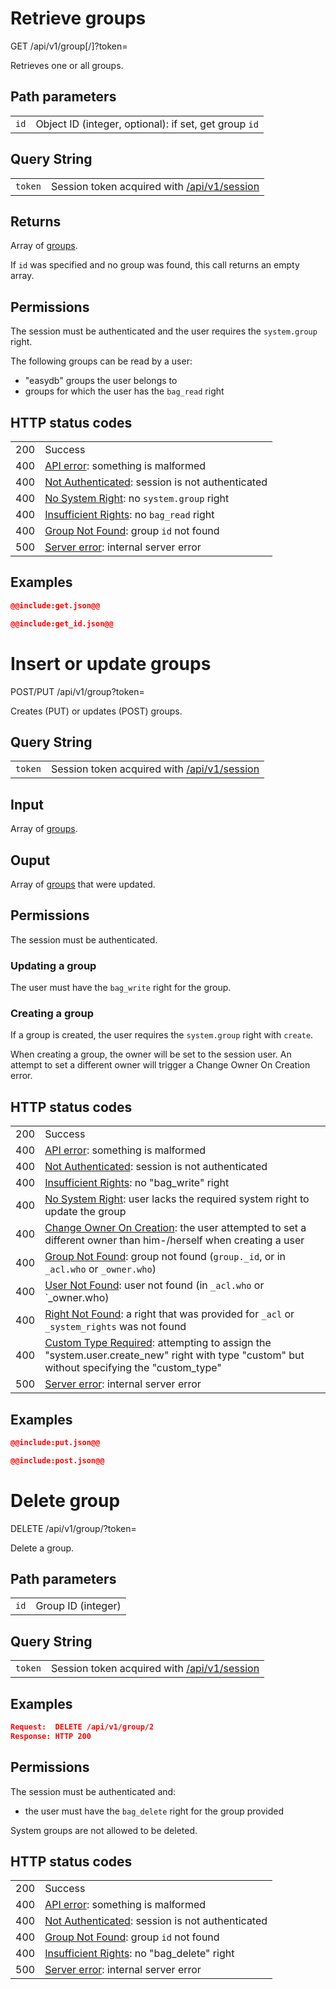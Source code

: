 # <a name="list"></a> Retrieve groups

GET /api/v1/group[/<id>]?token=<token>

Retrieves one or all groups.

## Path parameters

|   |   |
|---|---|
| `id`            | Object ID (integer, optional): if set, get group `id` |

## Query String

|   |   |
|---|---|
| `token` | Session token acquired with [/api/v1/session](/technical/api/session/session.md) |

## Returns

Array of [groups](/technical/types/group/group.md).

If `id` was specified and no group was found, this call returns an empty array.

## Permissions

The session must be authenticated and the user requires the `system.group` right.

The following groups can be read by a user:

- "easydb" groups the user belongs to
- groups for which the user has the `bag_read` right

## HTTP status codes

|   |   |
|---|---|
| 200 | Success |
| 400 | [API error](/technical/errors/errors.md#api_error): something is malformed |
| 400 | [Not Authenticated](/technical/errors/errors.md#not_authenticated): session is not authenticated |
| 400 | [No System Right](/technical/errors/errors.md#no_system_right): no `system.group` right |
| 400 | [Insufficient Rights](/technical/errors/errors.md#insufficient_rights): no `bag_read` right |
| 400 | [Group Not Found](/technical/errors/errors.md#group_not_found): group `id` not found |
| 500 | [Server error](/technical/errors/errors.md#server_error): internal server error |

## Examples

~~~~json
@@include:get.json@@
~~~~

~~~~json
@@include:get_id.json@@
~~~~





# Insert or update groups

POST/PUT /api/v1/group?token=<token>

Creates (PUT) or updates (POST) groups.

## Query String

|   |   |
|---|---|
| `token` | Session token acquired with [/api/v1/session](/technical/api/session/session.md) |

## Input

Array of [groups](/technical/types/group/group.md).

## Ouput

Array of [groups](/technical/types/group/group.md) that were updated.

## Permissions

The session must be authenticated.

### Updating a group

The user must have the `bag_write` right for the group.

### Creating a group

If a group is created, the user requires the `system.group` right with `create`.

When creating a group, the owner will be set to the session user. An attempt to set a different owner will trigger a Change Owner On Creation error.

## HTTP status codes

|   |   |
|---|---|
| 200 | Success |
| 400 | [API error](/technical/errors/errors.md#api_error): something is malformed |
| 400 | [Not Authenticated](/technical/errors/errors.md#not_authenticated): session is not authenticated |
| 400 | [Insufficient Rights](/technical/errors/errors.md#insufficient_rights): no "bag_write" right |
| 400 | [No System Right](/technical/errors/errors.md#no_system_right): user lacks the required system right to update the group |
| 400 | [Change Owner On Creation](/technical/errors/errors.md#change_owner_on_creation): the user attempted to set a different owner than him-/herself when creating a user |
| 400 | [Group Not Found](/technical/errors/errors.md#group_not_found): group not found (`group._id`, or in `_acl.who` or `_owner.who`) |
| 400 | [User Not Found](/technical/errors/errors.md#user_not_found): user not found (in `_acl.who` or `_owner.who) |
| 400 | [Right Not Found](/technical/errors/errors.md#right_not_found): a right that was provided for `_acl` or `_system_rights` was not found |
| 400 | [Custom Type Required](/technical/errors/errors.md#custom_type_required): attempting to assign the "system.user.create_new" right with type "custom" but without specifying the "custom_type" |
| 500 | [Server error](/technical/errors/errors.md#server_error): internal server error |

## Examples

~~~~json
@@include:put.json@@
~~~~

~~~~json
@@include:post.json@@
~~~~





# Delete group

DELETE /api/v1/group/<id>?token=<token>

Delete a group.

## Path parameters

|   |   |
|---|---|
| `id`            | Group ID (integer) |

## Query String

|   |   |
|---|---|
| `token` | Session token acquired with [/api/v1/session](/technical/api/session/session.md) |

## Examples

```json
Request:  DELETE /api/v1/group/2
Response: HTTP 200
```

## Permissions

The session must be authenticated and:

- the user must have the `bag_delete` right for the group provided

System groups are not allowed to be deleted.

## HTTP status codes

|   |   |
|---|---|
| 200 | Success |
| 400 | [API error](/technical/errors/errors.md#api_error): something is malformed |
| 400 | [Not Authenticated](/technical/errors/errors.md#not_authenticated): session is not authenticated |
| 400 | [Group Not Found](/technical/errors/errors.md#group_not_found): group `id` not found |
| 400 | [Insufficient Rights](/technical/errors/errors.md#insufficient_rights): no "bag_delete" right |
| 500 | [Server error](/technical/errors/errors.md#server_error): internal server error |
